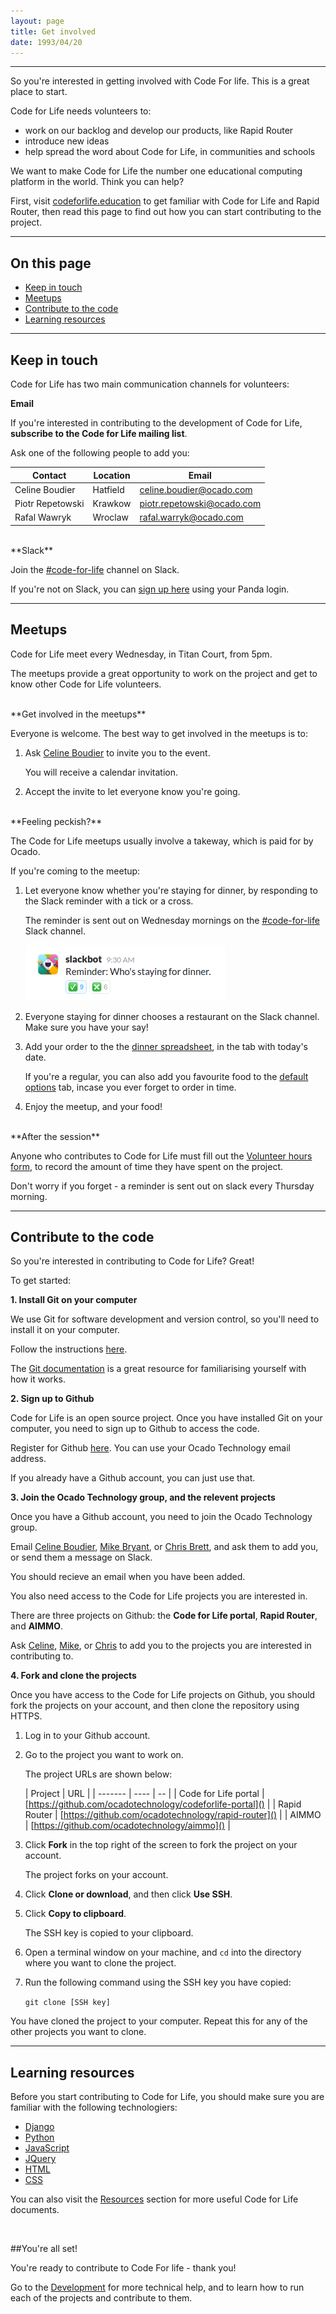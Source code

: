 ```yaml
---
layout: page
title: Get involved
date: 1993/04/20
---
```

<hr>

So you're interested in getting involved with Code For life. This is a great place to start.

Code for Life needs volunteers to:

* work on our backlog and develop our products, like Rapid Router
* introduce new ideas
* help spread the word about Code for Life, in communities and schools

We want to make Code for Life the number one educational computing platform in the world. Think you can help?

First, visit [codeforlife.education]() to get familiar with Code for Life and Rapid Router, then read this page to find out how you can start contributing to the project.

<hr>

## On this page

* [Keep in touch]()
* [Meetups]()
* [Contribute to the code]()
* [Learning resources]()

<hr>

## Keep in touch

Code for Life has two main communication channels for volunteers:

**Email**

If you're interested in contributing to the development of Code for Life, **subscribe to the Code for Life mailing list**.

<!--Emails are-->

Ask one of the following people to add you<!-- to the mailing list-->:

| Contact | Location | Email |
| ------- | ---- | -- |
| Celine Boudier | Hatfield | [celine.boudier@ocado.com]() |
| Piotr Repetowski | Krawkow | [piotr.repetowski@ocado.com]() |
| Rafal Wawryk | Wroclaw | [rafal.warryk@ocado.com]() |

<br>
**Slack**

Join the [#code-for-life](https://ocado.slack.com/messages/code-for-life/) channel on Slack.

If you're not on Slack, you can [sign up here](https://ocado.slack.com) using your Panda login.

<hr>

## Meetups

Code for Life meet every Wednesday, in Titan Court, from 5pm.

The meetups provide a great opportunity to work on the project and get to know other Code for Life volunteers.

<br>
**Get involved in the meetups**

Everyone is welcome. The best way to get involved in the meetups is to:

1. Ask [Celine Boudier](mailto:celineboudier@ocado.com) to invite you to the event.

	You will receive a calendar invitation.

2. Accept the invite to let everyone know you're going.

<br>
**Feeling peckish?**

The Code for Life meetups usually involve a takeway, which is paid for by Ocado.

If you're coming to the meetup:

1. Let everyone know whether you're staying for dinner, by responding to the Slack reminder with a tick or a cross.

	The reminder is sent out on Wednesday mornings on the [#code-for-life]() Slack channel.

	![Slack reminder](/img/slack-reminder.png)

2. Everyone staying for dinner chooses a restaurant on the Slack channel. Make sure you have your say!

3. Add your order to the the [dinner spreadsheet](https://docs.google.com/spreadsheets/d/12G57Z_q_k7yn5fYSbYkKQHiEtqDA1ngJQApvgNBuR-g/edit#gid=2127646728), in the tab with today's date.

	If you're a regular, you can also add you favourite food to the [default options]() tab, incase you ever forget to order in time.

4. Enjoy the meetup, and your food!

<br>
**After the session**

Anyone who contributes to Code for Life must fill out the [Volunteer hours form](https://docs.google.com/a/ocado.com/forms/d/e/1FAIpQLSemNZtEitF13uja4-GmpKHZocQcm6Q-h-tTm6jvmXvTOY8Sww/viewform?c=0&w=1), to record the amount of time they have spent on the project.

Don't worry if you forget - a reminder is sent out on slack every Thursday morning.

<hr>

## Contribute to the code

So you're interested in contributing to Code for Life? Great!

To get started: 

**1. Install Git on your computer**

We use Git for software development and version control, so you'll need to install it on your computer.

Follow the instructions [here]().

The [Git documentation]() is a great resource for familiarising yourself with how it works.

**2. Sign up to Github**

Code for Life is an open source project. Once you have installed Git on your computer, you need to sign up to Github to access the code.

Register for Github [here](). You can use your Ocado Technology email address.

If you already have a Github account, you can just use that.

**3. Join the Ocado Technology group, and the relevent projects**

Once you have a Github account, you need to join the Ocado Technology group.

Email [Celine Boudier](), [Mike Bryant](), or [Chris Brett](), and ask them to add you, or send them a message on Slack.

You should recieve an email when you have been added.

You also need access to the Code for Life projects you are interested in.

There are three projects on Github: the **Code for Life portal**, **Rapid Router**, and **AIMMO**.

Ask [Celine](), [Mike](), or [Chris]() to add you to the projects you are interested in contributing to.

**4. Fork and clone the projects**

Once you have access to the Code for Life projects on Github, you should fork the projects on your account, and then clone the repository using HTTPS.



1. Log in to your Github account.

2. Go to the project you want to work on.

	The project URLs are shown below:

	| Project | URL | 
	| ------- | ---- | -- |
	| Code for Life portal | [https://github.com/ocadotechnology/codeforlife-portal]() | 
	| Rapid Router | [https://github.com/ocadotechnology/rapid-router]() | 
	| AIMMO | [https://github.com/ocadotechnology/aimmo]() |

3. Click **Fork** in the top right of the screen to fork the project on your account.

	The project forks on your account.

4. Click **Clone or download**, and then click **Use SSH**.

5. Click **Copy to clipboard**.

	The SSH key is copied to your clipboard.

6. Open a terminal window on your machine, and `cd` into the directory where you want to clone the project.

7. Run the following command using the SSH key you have copied: 

	`git clone [SSH key]`

You have cloned the project to your computer. Repeat this for any of the other projects you want to clone.

<hr>

## Learning resources

Before you start contributing to Code for Life, you should make sure you are familiar with the following technologiers:

* [Django]()
* [Python]()
* [JavaScript]()
* [JQuery]()
* [HTML]()
* [CSS]()

You can also visit the [Resources](../resources/) section for more useful Code for Life documents.

<br>

##You're all set!

You're ready to contribute to Code For life - thank you!

Go to the [Development](../development/) for more technical help, and to learn how to run each of the projects and contribute to them.
